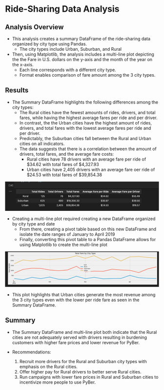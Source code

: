 # Ride-Sharing Data Analysis

## Analysis Overview

- This analysis creates a summary DataFrame of the ride-sharing data organized by city type using Pandas.
    - The city types include Urban, Suburban, and Rural
- Then, using Matplotlib, the analysis includes a multi-line plot depicting the the Fare in U.S. dollars on the y-axis and the month of the year on the x-axis. 
    - Each line corresponds with a different city type. 
    - Format enables comparison of fare amount among the 3 city types.

## Results

- The Summary DataFrame highlights the following differences among the city types:
    - The Rural cities have  the fewest amounts of rides, drivers, and total fares, while having the highest average fares per ride and per driver.
    - In contrast, the the Urban cities have the highest amount of rides, drivers, and total fares with the lowest average fares per ride and per driver.
    - Predictably, the Suburban cities fall between the Rural and Urban cities on all indicators. 
    - The data suggests that there is a correlation between the amount of drivers, total fares, and the average fare costs:
        - Rural cities have 78 drivers with an average fare per ride of $34.62 with total fares of $4,327.93
        - Urban cities have 2,405 drivers with an average fare oer ride of $24.53 with total fares of $39,854.38

![PyBer Summary DataFrame](readme_images/summary_df.png)

- Creating a multi-line plot required creating a new DataFrame organized by city type and date
    - From there, creating a pivot table based on this new DataFrame and isolate the date ranges of January to April 2019
    - Finally, converting this pivot table to a Pandas DataFrame allows for using Matplotlib to create the multi-line plot

![PyBer Line Plot](readme_images/pyber_plot.png)


- This plot highlights that Urban cities generate the most revenue among the 3 city types even with the lower per ride fare as seen in the Summary DataFrame.

## Summary

- The Summary DataFrame and multi-line plot both indicate that the Rural cities are not adequately served with drivers resulting in burdening customers with higher fare prices and lower revenue for PyBer. 

- Recommendations: 
    1. Recruit more drivers for the Rural and Suburban city types with emphasis on the Rural cities.
    2. Offer higher pay for Rural drivers to better serve Rural cities.
    3. Run campaigns with lower fare prices in Rural and Suburban cities to incentivize more people to use PyBer.
    
